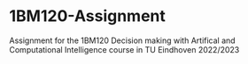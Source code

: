 # 1BM120-Assignment

Assignment for the 1BM120 Decision making with Artifical and Computational Intelligence course in TU Eindhoven 2022/2023
